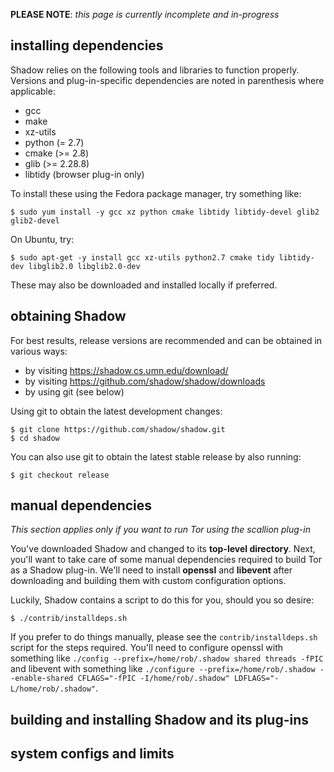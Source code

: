 **PLEASE NOTE**: _this page is currently incomplete and in-progress_
## installing dependencies
Shadow relies on the following tools and libraries to function properly. Versions and plug-in-specific dependencies are noted in parenthesis where applicable:
* gcc
* make
* xz-utils
* python (= 2.7)
* cmake (>= 2.8)
* glib (>= 2.28.8)
* libtidy (browser plug-in only)

To install these using the Fedora package manager, try something like:
```
$ sudo yum install -y gcc xz python cmake libtidy libtidy-devel glib2 glib2-devel
```
On Ubuntu, try:
```
$ sudo apt-get -y install gcc xz-utils python2.7 cmake tidy libtidy-dev libglib2.0 libglib2.0-dev
```
These may also be downloaded and installed locally if preferred.

## obtaining Shadow
For best results, release versions are recommended and can be obtained in various ways:
* by visiting https://shadow.cs.umn.edu/download/
* by visiting https://github.com/shadow/shadow/downloads
* by using git (see below)

Using git to obtain the latest development changes:
```
$ git clone https://github.com/shadow/shadow.git
$ cd shadow
```
You can also use git to obtain the latest stable release by also running:  
```  
$ git checkout release
```
## manual dependencies
_This section applies only if you want to run Tor using the scallion plug-in_

You've downloaded Shadow and changed to its **top-level directory**. Next, you'll want to take care of some manual dependencies required to build Tor as a Shadow plug-in. We'll need to install **openssl** and **libevent** after downloading and building them with custom configuration options.

Luckily, Shadow contains a script to do this for you, should you so desire:
```
$ ./contrib/installdeps.sh
```
If you prefer to do things manually, please see the `contrib/installdeps.sh` script for the steps required. You'll need to configure openssl with something like `./config --prefix=/home/rob/.shadow shared threads -fPIC` and libevent with something like `./configure --prefix=/home/rob/.shadow --enable-shared CFLAGS="-fPIC -I/home/rob/.shadow" LDFLAGS="-L/home/rob/.shadow"`.

## building and installing Shadow and its plug-ins

## system configs and limits